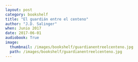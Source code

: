 ```yaml
---
layout: post
category: bookshelf
title: "El guardián entre el centeno"
author: "J.D. Salinger"
when: Junio 2017
date: 2017-06-01
audiobook: True
image:
  thumbnail: /images/bookshelf/guardianentreelcenteno.jpg
  path: /images/bookshelf/guardianentreelcenteno.jpg
---
```

